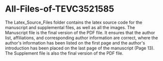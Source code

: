 # All-Files-of-TEVC3521585
The Latex_Source_Files folder contains the latex source code for the manuscript and supplemental files, as well as all the images. The Manuscript file is the final version of the PDF file. It ensures that the author list, affiliations, and corresponding author information are correct, where the author's information has been listed on the first page and the author's introduction has been placed on the last page of the manuscript (Page 13). The Supplement file is also the final version of the PDF file.
